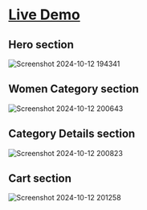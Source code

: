 # [Live Demo](e-commerece-ftn.netlify.app)


## Hero section 
![Screenshot 2024-10-12 194341](https://github.com/user-attachments/assets/14972c0d-9868-40d1-9c19-3c8c9de14ab1)
## Women Category section
![Screenshot 2024-10-12 200643](https://github.com/user-attachments/assets/22141ae3-3860-4d31-b6e4-ff7455fbf86c)
## Category Details section
![Screenshot 2024-10-12 200823](https://github.com/user-attachments/assets/eb0c312d-590b-4d19-99c5-86202a6be277)
## Cart section
![Screenshot 2024-10-12 201258](https://github.com/user-attachments/assets/33c8ae9d-198f-49ab-9f25-88be0b52a9b2)

